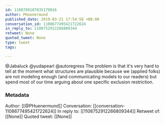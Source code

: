 ```yaml
---
id: 1108789107835179016
author: PHuenermund
published_date: 2019-03-21 17:54:58 +00:00
conversation_id: 1108677495421722624
in_reply_to: 1108752912266809344
retweet: None
quoted_tweet: None
type: tweet
tags:

---
```


@Jabaluck @yudapearl @autoregress The problem is that it's very hard to tell at the moment what structures are plausible because we (applied folks) are not modeling enough (and communicating models to our readers) but spend most of our time arguing about one specific exclusion restriction.

### Metadata

Author: [[@PHuenermund]]
Conversation: [[conversation-1108677495421722624]]
In reply to: [[1108752912266809344]]
Retweet of: [[None]]
Quoted tweet: [[None]]
